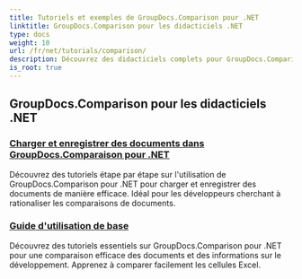 ```yaml
---
title: Tutoriels et exemples de GroupDocs.Comparison pour .NET
linktitle: GroupDocs.Comparison pour les didacticiels .NET
type: docs
weight: 10
url: /fr/net/tutorials/comparison/
description: Découvrez des didacticiels complets pour GroupDocs.Comparison pour .NET, facilitant la comparaison, la gestion et l'intégration efficaces de documents et de dossiers sans effort.
is_root: true
---
```


## GroupDocs.Comparison pour les didacticiels .NET 
### [Charger et enregistrer des documents dans GroupDocs.Comparaison pour .NET](./load-and-save-documents/)
Découvrez des tutoriels étape par étape sur l'utilisation de GroupDocs.Comparison pour .NET pour charger et enregistrer des documents de manière efficace. Idéal pour les développeurs cherchant à rationaliser les comparaisons de documents.
### [Guide d'utilisation de base](./guide-to-basic-usage/)
Découvrez des tutoriels essentiels sur GroupDocs.Comparison pour .NET pour une comparaison efficace des documents et des informations sur le développement. Apprenez à comparer facilement les cellules Excel.